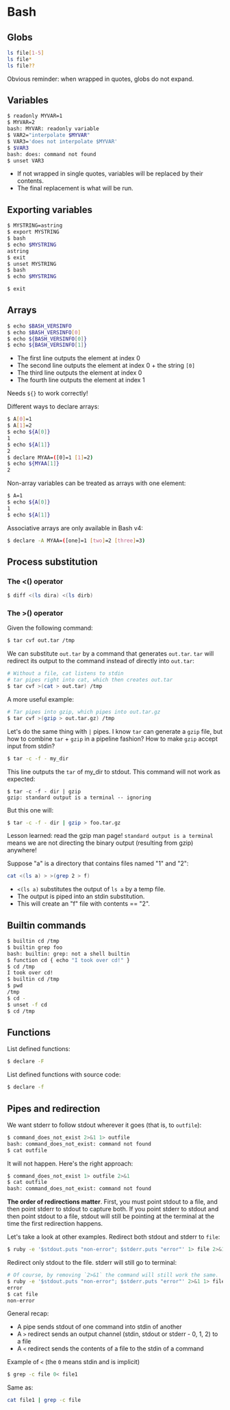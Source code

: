 # Bash

## Globs

```bash
ls file[1-5]
ls file*
ls file??
```

Obvious reminder: when wrapped in quotes, globs do not expand.

## Variables

```bash
$ readonly MYVAR=1
$ MYVAR=2
bash: MYVAR: readonly variable
$ VAR2="interpolate $MYVAR"
$ VAR3='does not interpolate $MYVAR'
$ $VAR3
bash: does: command not found
$ unset VAR3
```

- If not wrapped in single quotes, variables will be replaced by their contents.
- The final replacement is what will be run.

## Exporting variables

```bash
$ MYSTRING=astring
$ export MYSTRING
$ bash
$ echo $MYSTRING
astring
$ exit
$ unset MYSTRING
$ bash
$ echo $MYSTRING

$ exit
```

## Arrays

```bash
$ echo $BASH_VERSINFO
$ echo $BASH_VERSINFO[0]
$ echo ${BASH_VERSINFO[0]}
$ echo ${BASH_VERSINFO[1]}
```

- The first line outputs the element at index 0
- The second line outputs the element at index 0 + the string `[0]`
- The third line outputs the element at index 0
- The fourth line outputs the element at index 1

Needs `${}` to work correctly!

Different ways to declare arrays:

```bash
$ A[0]=1
$ A[1]=2
$ echo ${A[0]}
1
$ echo ${A[1]}
2
$ declare MYAA=([0]=1 [1]=2)
$ echo ${MYAA[1]}
2
```

Non-array variables can be treated as arrays with one element:

```bash
$ A=1
$ echo ${A[0]}
1
$ echo ${A[1]}

```

Associative arrays are only available in Bash v4:

```bash
$ declare -A MYAA=([one]=1 [two]=2 [three]=3)
```

## Process substitution

### The <() operator

```bash
$ diff <(ls dira) <(ls dirb)
```

### The >() operator

Given the following command:

```bash
$ tar cvf out.tar /tmp
```

We can substitute `out.tar` by a command that generates `out.tar`.
`tar` will redirect its output to the command instead of directly into `out.tar`:

```bash
# Without a file, cat listens to stdin
# tar pipes right into cat, which then creates out.tar
$ tar cvf >(cat > out.tar) /tmp
```

A more useful example:

```bash
# Tar pipes into gzip, which pipes into out.tar.gz
$ tar cvf >(gzip > out.tar.gz) /tmp
```

Let's do the same thing with `|` pipes. I know `tar` can generate a `gzip` file,
but how to combine `tar` + `gzip` in a pipeline fashion? How to make `gzip`
accept input from stdin?

```bash
$ tar -c -f - my_dir
```

This line outputs the `tar` of my_dir to stdout. This command will not work as
expected:

```
$ tar -c -f - dir | gzip
gzip: standard output is a terminal -- ignoring
```

But this one will:

```bash
$ tar -c -f - dir | gzip > foo.tar.gz
```

Lesson learned: read the gzip man page! `standard output is a terminal` means we
are not directing the binary output (resulting from gzip) anywhere!

Suppose "a" is a directory that contains files named "1" and "2":

```bash
cat <(ls a) > >(grep 2 > f)
```

- `<(ls a)` substitutes the output of `ls a` by a temp file.
- The output is piped into an stdin substitution.
- This will create an "f" file with contents == "2".

## Builtin commands

```bash
$ builtin cd /tmp
$ builtin grep foo
bash: builtin: grep: not a shell builtin
$ function cd { echo "I took over cd!" }
$ cd /tmp
I took over cd!
$ builtin cd /tmp
$ pwd
/tmp
$ cd -
$ unset -f cd
$ cd /tmp
```

## Functions

List defined functions:

```bash
$ declare -F
```

List defined functions with source code:

```bash
$ declare -f
```

## Pipes and redirection

We want stderr to follow stdout wherever it goes (that is, to `outfile`):

```bash
$ command_does_not_exist 2>&1 1> outfile
bash: command_does_not_exist: command not found
$ cat outfile

```

It will not happen. Here's the right approach:

```bash
$ command_does_not_exist 1> outfile 2>&1
$ cat outfile
bash: command_does_not_exist: command not found
```

**The order of redirections matter**. First, you must point stdout to a file,
and then point stderr to stdout to capture both.  If you point stderr to stdout
and then point stdout to a file, stdout will still be pointing at the terminal
at the time the first redirection happens.

Let's take a look at other examples. Redirect both stdout and stderr to `file`:

```bash
$ ruby -e '$stdout.puts "non-error"; $stderr.puts "error"' 1> file 2>&1
```

Redirect only stdout to the file. stderr will still go to terminal:

```bash
# Of course, by removing `2>&1` the command will still work the same.
$ ruby -e '$stdout.puts "non-error"; $stderr.puts "error"' 2>&1 1> file
error
$ cat file
non-error
```

General recap:

- A pipe sends stdout of one command into stdin of another
- A `>` redirect sends an output channel (stdin, stdout or stderr - 0, 1, 2) to a file
- A `<` redirect sends the contents of a file to the stdin of a command

Example of `<` (the `0` means stdin and is implicit)

```bash
$ grep -c file 0< file1
```

Same as:

```bash
cat file1 | grep -c file
```
